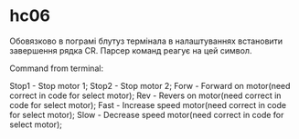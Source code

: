 # hc06
Обовязково в пограмі блутуз термінала в налаштуваннях встановити завершення рядка CR.
Парсер команд реагує на цей символ.


Command from terminal: 

Stop1 - Stop motor 1; 
Stop2 - Stop motor 2; 
Forw - Forward on motor(need correct in code for select motor); 
Rev - Revers on motor(need correct in code for select motor); 
Fast - Increase speed motor(need correct in code for select motor); 
Slow - Decrease speed motor(need correct in code for select motor);
